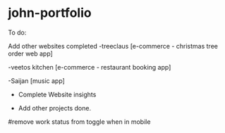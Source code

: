 # john-portfolio


To do:

Add other websites completed
-treeclaus [e-commerce - christmas tree order web app]

-veetos kitchen [e-commerce - restaurant booking app]

-Saijan [music app]

- Complete Website insights

- Add other projects done.

#remove work status from toggle when in mobile
